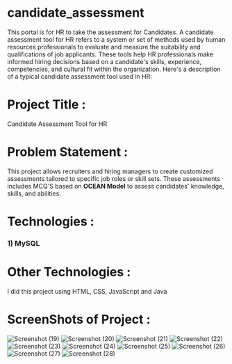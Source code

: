 # candidate_assessment
This portal is for HR to take the assessment for Candidates.
A candidate assessment tool for HR refers to a system or set of methods used by human resources professionals to evaluate and measure the suitability and qualifications of job applicants. These tools help HR professionals make informed hiring decisions based on a candidate's skills, experience, competencies, and cultural fit within the organization. Here's a description of a typical candidate assessment tool used in HR:
# Project Title :
Candidate Assessment Tool for HR
# Problem Statement :
This project allows recruiters and hiring managers to create
customized assessments tailored to specific job roles or skill
sets. These assessments includes MCQ'S based on **OCEAN
Model** to assess candidates' knowledge, skills, and abilities.
# Technologies :
### 1) MySQL
# Other Technologies :
I did this project using HTML, CSS, JavaScript and Java
# ScreenShots of Project :
![Screenshot (19)](https://github.com/TanmayNChavan/Candidate_Assessment/assets/104211932/85dc33ef-604c-4136-bdd2-e788155cb404)
![Screenshot (20)](https://github.com/TanmayNChavan/Candidate_Assessment/assets/104211932/8a3ed289-214e-4636-8d6c-6f2698fa3a64)
![Screenshot (21)](https://github.com/TanmayNChavan/Candidate_Assessment/assets/104211932/8d092ce7-0eb4-4776-87a5-acfb8bb44573)
![Screenshot (22)](https://github.com/TanmayNChavan/Candidate_Assessment/assets/104211932/315f1038-6605-41dd-8757-fba6acfa55fd)
![Screenshot (23)](https://github.com/TanmayNChavan/Candidate_Assessment/assets/104211932/e644eb77-002e-4be1-94d6-5fc6b35caeb2)
![Screenshot (24)](https://github.com/TanmayNChavan/Candidate_Assessment/assets/104211932/f77443eb-c3bf-43f2-adfb-6be8f1707b31)
![Screenshot (25)](https://github.com/TanmayNChavan/Candidate_Assessment/assets/104211932/ca8dc84f-dbca-449c-bd36-42392d0ee804)
![Screenshot (26)](https://github.com/TanmayNChavan/Candidate_Assessment/assets/104211932/97c0ff02-6e34-47e7-a483-ca6772305d5a)
![Screenshot (27)](https://github.com/TanmayNChavan/Candidate_Assessment/assets/104211932/6597b451-8425-400c-bd6d-18440c50083a)
![Screenshot (28)](https://github.com/TanmayNChavan/Candidate_Assessment/assets/104211932/df334c62-6260-40b2-bed9-614debca46df)
